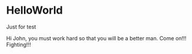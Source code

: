 # HelloWorld
Just for test

Hi John, you must work hard so that you will be a better man.
Come on!!! Fighting!!!
